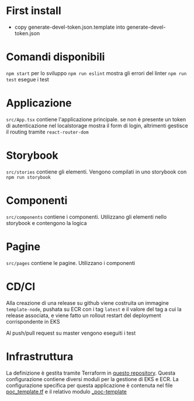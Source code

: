 # First install

- copy generate-devel-token.json.template into generate-devel-token.json

# Comandi disponibili

`npm start` per lo sviluppo
`npm run eslint` mostra gli errori del linter
`npm run test` esegue i test

# Applicazione

`src/App.tsx` contiene l'applicazione principale. se non è presente un token di autenticazione nel localstorage mostra il form di login, altrimenti gestisce il routing tramite `react-router-dom`

# Storybook

`src/stories` contiene gli elementi. Vengono compilati in uno storybook con `npm run storybook`

# Componenti

`src/components` contiene i componenti. Utilizzano gli elementi nello storybook e contengono la logica

# Pagine

`src/pages` contiene le pagine. Utilizzano i componenti

# CD/CI

Alla creazione di una release su github viene costruita un immagine `template-node`, pushata su ECR con i tag `latest` e il valore del tag a cui la release associata, e viene fatto un rollout restart del deployment corrispondente in EKS

Al push/pull request su master vengono eseguiti i test

# Infrastruttura

La definizione è gestita tramite Terraform in [questo repository](https://bitbucket.org/appqdevel/terraform-crowd-config/src/poc-template/). Questa configurazione contiene diversi moduli per la gestione di EKS e ECR. La configurazione specifica per questa applicazione è contenuta nel file [poc_template.tf](https://bitbucket.org/appqdevel/terraform-crowd-config/src/poc-template/poc_template.tf) e il relativo modulo [\_poc-template](https://bitbucket.org/appqdevel/terraform-crowd-config/src/poc-template/modules/_poc-template/)

